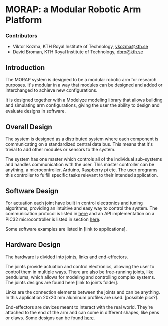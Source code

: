 # MORAP: a Modular Robotic Arm Platform

### Contributors
* Viktor Kozma, KTH Royal Institute of Technology, vkozma@kth.se
* David Broman, KTH Royal Institute of Technology, dbro@kth.se

## Introduction
The MORAP system is designed to be a modular robotic arm for research purposes. It's modular in a way that modules can be designed and added or interchanged to achieve new configurations.

It is designed together with a Modelyze modeling library that allows building and simulating arm configurations, giving the user the ability to design and evaluate designs in software.

## Overall Design
The system is designed as a distributed system where each component is communicating on a standardized central data bus. This means that it's trivial to add other modules or sensors to the system.

The system has one master which controls all of the individual sub-systems and handles communication with the user. This master controller can be anything, a microcontroller, Arduino, Raspberry pi etc. The user programs this controller to fulfill specific tasks relevant to their intended application.

## Software Design
For actuation each joint have built in control electronics and tuning algorithms, providing an intuitive and easy way to control the system. The communication protocol is listed in [here](./api/) and an API implementation on a PIC32 microcontroller is listed in section [here](./api/pic32/).

Some software examples are listed in [link to applications].

## Hardware Design
The hardware is divided into joints, links and end-effectors. 

The joints provide actuation and control electronics, allowing the user to control them in multiple ways. There are also be free-running joints, like pendulums, which allows for modeling and controlling complex systems. The joints designs are found here [link to joints folder].

Links are the connection elements between the joints and can be anything. In this application 20x20 mm aluminum profiles are used. [possible pics?].

End-effectors are devices meant to interact with the real world. They're attached to the end of the arm and can come in different shapes, like pens or claws. Some designs can be found [here](./end-effectors).
